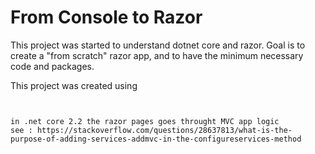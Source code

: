 # From Console to Razor

This project was started to understand dotnet core and razor. 
Goal is to create a "from scratch" razor app, and to have the minimum necessary code and packages.

This project was created using 
``` dotnet new console


in .net core 2.2 the razor pages goes throught MVC app logic 
see : https://stackoverflow.com/questions/28637813/what-is-the-purpose-of-adding-services-addmvc-in-the-configureservices-method

